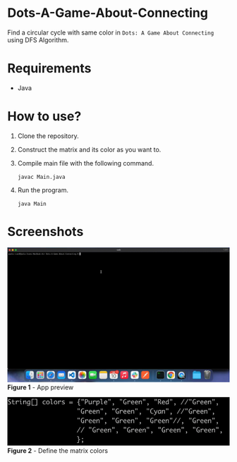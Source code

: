 # Dots-A-Game-About-Connecting
Find a circular cycle with same color in `Dots: A Game About Connecting` using DFS Algorithm.

# Requirements
- Java

# How to use?

1. Clone the repository.
2. Construct the matrix and its color as you want to.
3. Compile main file with the following command.

    ```shell
    javac Main.java
    ```

4. Run the program.

    ```shell
    java Main
    ```

# Screenshots

![App .gif #1](./screenshots/app-preview.gif)
**Figure 1** - App preview


![App Screenshot #2](./screenshots/Screen%20Shot%202021-09-10%20at%2004.09.42.png)
**Figure 2** - Define the matrix colors
